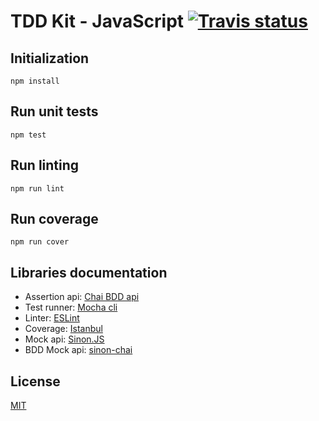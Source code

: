 # TDD Kit - JavaScript [![Travis status]](https://travis-ci.org/arpinum/tdd-kit-javascript)

## Initialization

    npm install

## Run unit tests

    npm test

## Run linting

    npm run lint

## Run coverage

    npm run cover

## Libraries documentation

* Assertion api: [Chai BDD api]
* Test runner: [Mocha cli]
* Linter: [ESLint]
* Coverage: [Istanbul]
* Mock api: [Sinon.JS]
* BDD Mock api: [sinon-chai]

## License

[MIT](LICENSE)

[Chai BDD api]: http://chaijs.com/api/bdd
[Mocha cli]: http://mochajs.org/#usage
[ESLint]: http://eslint.org
[Istanbul]: https://github.com/gotwarlost/istanbul
[Sinon.JS]: http://sinonjs.org/docs
[sinon-chai]: https://github.com/domenic/sinon-chai
[Travis status]: https://travis-ci.org/arpinum/tdd-kit-javascript.png?branch=master
